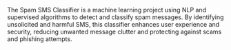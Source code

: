 
The Spam SMS Classifier is a machine learning project using NLP and supervised algorithms to detect and classify spam messages. By identifying unsolicited and harmful SMS, this classifier enhances user experience and security, reducing unwanted message clutter and protecting against scams and phishing attempts.

